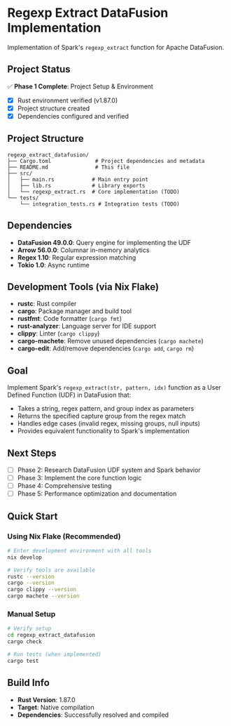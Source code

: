 # Regexp Extract DataFusion Implementation

Implementation of Spark's `regexp_extract` function for Apache DataFusion.

## Project Status

✅ **Phase 1 Complete**: Project Setup & Environment

- [x] Rust environment verified (v1.87.0)
- [x] Project structure created
- [x] Dependencies configured and verified

## Project Structure

```
regexp_extract_datafusion/
├── Cargo.toml              # Project dependencies and metadata
├── README.md               # This file
├── src/
│   ├── main.rs            # Main entry point
│   ├── lib.rs             # Library exports
│   └── regexp_extract.rs  # Core implementation (TODO)
└── tests/
    └── integration_tests.rs # Integration tests (TODO)
```

## Dependencies

- **DataFusion 49.0.0**: Query engine for implementing the UDF
- **Arrow 56.0.0**: Columnar in-memory analytics
- **Regex 1.10**: Regular expression matching
- **Tokio 1.0**: Async runtime

## Development Tools (via Nix Flake)

- **rustc**: Rust compiler
- **cargo**: Package manager and build tool
- **rustfmt**: Code formatter (`cargo fmt`)
- **rust-analyzer**: Language server for IDE support
- **clippy**: Linter (`cargo clippy`)
- **cargo-machete**: Remove unused dependencies (`cargo machete`)
- **cargo-edit**: Add/remove dependencies (`cargo add`, `cargo rm`)

## Goal

Implement Spark's `regexp_extract(str, pattern, idx)` function as a User Defined Function (UDF) in DataFusion that:

- Takes a string, regex pattern, and group index as parameters
- Returns the specified capture group from the regex match
- Handles edge cases (invalid regex, missing groups, null inputs)
- Provides equivalent functionality to Spark's implementation

## Next Steps

- [ ] Phase 2: Research DataFusion UDF system and Spark behavior
- [ ] Phase 3: Implement the core function logic
- [ ] Phase 4: Comprehensive testing
- [ ] Phase 5: Performance optimization and documentation

## Quick Start

### Using Nix Flake (Recommended)

```bash
# Enter development environment with all tools
nix develop

# Verify tools are available
rustc --version
cargo --version
cargo clippy --version
cargo machete --version
```

### Manual Setup

```bash
# Verify setup
cd regexp_extract_datafusion
cargo check

# Run tests (when implemented)
cargo test
```

## Build Info

- **Rust Version**: 1.87.0
- **Target**: Native compilation
- **Dependencies**: Successfully resolved and compiled
